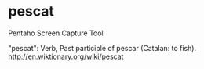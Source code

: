 pescat
======

Pentaho Screen Capture Tool

"pescat": Verb, Past participle of pescar (Catalan: to fish).
http://en.wiktionary.org/wiki/pescat
